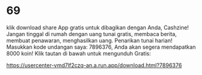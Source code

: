 # 69
klik download share App gratis untuk dibagikan dengan Anda, Cashzine! Jangan tinggal di rumah dengan uang tunai gratis, membaca berita, membuat penawaran, menghasilkan uang. Penarikan tunai harian! Masukkan kode undangan saya: 7896376, Anda akan segera mendapatkan 8000 koin! Klik tautan di bawah untuk mengunduh Gratis:

https://usercenter-vmd7lf2czq-an.a.run.app/download.html?7896376
